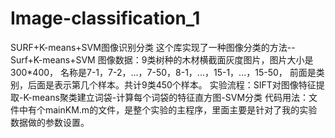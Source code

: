 # Image-classification_1
SURF+K-means+SVM图像识别分类
这个库实现了一种图像分类的方法--Surf+K-means+SVM
图像数据：9类树种的木材横截面灰度图片，图片大小是300*400，
名称是7-1，7-2，...，7-50，8-1，...，15-1，...，15-50，
前面是类别，后面是表示第几个样本。共计9类450个样本。
实验流程：SIFT对图像特征提取-K-means聚类建立词袋-计算每个词袋的特征直方图-SVM分类
代码用法：文件中有个mainKM.m的文件，是整个实验的主程序，里面主要是针对了我的实验数据做的参数设置。
